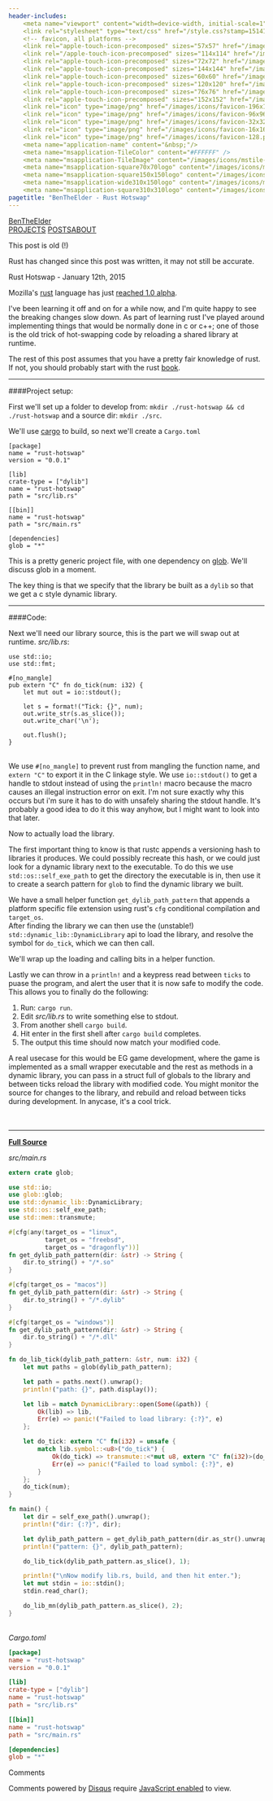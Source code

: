 ```yaml
---
header-includes:
    <meta name="viewport" content="width=device-width, initial-scale=1">
    <link rel="stylesheet" type="text/css" href="/style.css?stamp=1514189258"/>
    <!-- favicon, all platforms -->
    <link rel="apple-touch-icon-precomposed" sizes="57x57" href="/images/icons/apple-touch-icon-57x57.png" />
    <link rel="/apple-touch-icon-precomposed" sizes="114x114" href="/images/icons/apple-touch-icon-114x114.png" />
    <link rel="apple-touch-icon-precomposed" sizes="72x72" href="/images/icons/apple-touch-icon-72x72.png" />
    <link rel="apple-touch-icon-precomposed" sizes="144x144" href="/images/icons/apple-touch-icon-144x144.png" />
    <link rel="apple-touch-icon-precomposed" sizes="60x60" href="/images/icons/apple-touch-icon-60x60.png" />
    <link rel="apple-touch-icon-precomposed" sizes="120x120" href="/images/icons/apple-touch-icon-120x120.png" />
    <link rel="apple-touch-icon-precomposed" sizes="76x76" href="/images/icons/apple-touch-icon-76x76.png" />
    <link rel="apple-touch-icon-precomposed" sizes="152x152" href="/images/icons/apple-touch-icon-152x152.png" />
    <link rel="icon" type="image/png" href="/images/icons/favicon-196x196.png" sizes="196x196" />
    <link rel="icon" type="image/png" href="/images/icons/favicon-96x96.png" sizes="96x96" />
    <link rel="icon" type="image/png" href="/images/icons/favicon-32x32.png" sizes="32x32" />
    <link rel="icon" type="image/png" href="/images/icons/favicon-16x16.png" sizes="16x16" />
    <link rel="icon" type="image/png" href="/images/icons/favicon-128.png" sizes="128x128" />
    <meta name="application-name" content="&nbsp;"/>
    <meta name="msapplication-TileColor" content="#FFFFFF" />
    <meta name="msapplication-TileImage" content="/images/icons/mstile-144x144.png" />
    <meta name="msapplication-square70x70logo" content="/images/icons/mstile-70x70.png" />
    <meta name="msapplication-square150x150logo" content="/images/icons/mstile-150x150.png" />
    <meta name="msapplication-wide310x150logo" content="/images/icons/mstile-310x150.png" />
    <meta name="msapplication-square310x310logo" content="/images/icons/mstile-310x310.png" />
pagetitle: "BenTheElder - Rust Hotswap"
---
```


<!DOCTYPE html>
<html lang="en">
<body>

<div><link href="https://fonts.googleapis.com/css?family=Open+Sans|Roboto:400,700" rel="stylesheet" lazyload="1" /></div>

<div class="header">
<div class="header-content">
<span class="brand"><a href="/">BenTheElder</a></span><div class="nav"><span><a href="/projects">PROJECTS</a>
</span></span><span><a class="current" href="/posts">POSTS</a></span><span><a href="/about">ABOUT</a></div>
</div>
</div>

<!-- under construction cart -->
<div class="tile centered-text warning"><p class="title">This post is old (!)</p><p class="no-margin">Rust has changed since this post was written, it may not still be accurate.</p></div>

<div class="tile blog-content">
<p class="title">Rust Hotswap - January 12th, 2015</p>

Mozilla's [rust](http://rust-lang.org) language has just [reached 1.0 alpha](http://blog.rust-lang.org/2015/01/09/Rust-1.0-alpha.html).

I've been learning it off and on for a while now, and I'm quite happy to see the breaking
changes slow down.
As part of learning rust I've played around implementing things that would be
normally done in c or c++;
one of those is the old trick of hot-swapping code by reloading a shared library at runtime.

The rest of this post assumes that you have a pretty fair knowledge of rust.
If not, you should probably start with the rust [book](http://doc.rust-lang.org/book/).

__________________________________________________________________________

####Project setup:


First we'll set up a folder to develop from:
`mkdir ./rust-hotswap && cd ./rust-hotswap`
and a source dir:
`mkdir ./src`.

We'll use [cargo](https://github.com/rust-lang/cargo) to build, so next we'll create a `Cargo.toml`

```
[package]
name = "rust-hotswap"
version = "0.0.1"

[lib]
crate-type = ["dylib"]
name = "rust-hotswap"
path = "src/lib.rs"

[[bin]]
name = "rust-hotswap"
path = "src/main.rs"

[dependencies]
glob = "*"
```

This is a pretty generic project file, with one dependency on [glob](https://crates.io/crates/glob).
We'll discuss glob in a moment.

The key thing is that we specify that the library be built as a `dylib` so that we get a c style
dynamic library.

__________________________________________________________________________

####Code:


Next we'll need our library source, this is the part we will swap out at runtime.
_src/lib.rs_:
```{.rust}
use std::io;
use std::fmt;

#[no_mangle]
pub extern "C" fn do_tick(num: i32) {
    let mut out = io::stdout();

    let s = format!("Tick: {}", num);
    out.write_str(s.as_slice());
    out.write_char('\n');

    out.flush();
}
```
\
We use `#[no_mangle]` to prevent rust from mangling the function name, and `extern "C"` to export it in the C linkage style. We use `io::stdout()` to get a handle to stdout instead of using the `println!` macro because the macro causes an illegal instruction error on exit. I'm not sure exactly why this occurs but i'm sure it has to do with unsafely sharing the stdout handle. It's probably a good idea to do it this way anyhow, but I might want to look into that later.

Now to actually load the library.

The first important thing to know is that rustc appends a versioning hash to libraries it produces.
We could possibly recreate this hash, or we could just look for a dynamic library next to the
executable. To do this we use `std::os::self_exe_path` to get the directory the executable is in,
then use it to create a search pattern for `glob` to find the dynamic library we built.

We have a small helper function `get_dylib_path_pattern` that appends a platform specific file extension using rust's `cfg` conditional compilation and `target_os`.  
After finding the library we can then use the (unstable!) `std::dynamic_lib::DynamicLibrary` api to load the library, and resolve the symbol for `do_tick`, which we can then call.

We'll wrap up the loading and calling bits in a helper function.

Lastly we can throw in a `println!` and a keypress read between `ticks` to puase the program, and alert the user that it is now safe to modify the code.
This allows you to finally do the following:

1) Run: `cargo run`.
2) Edit _src/lib.rs_ to write something else to stdout.
3) From another shell `cargo build`.
4) Hit enter in the first shell after `cargo build` completes.
5) The output this time should now match your modified code.

A real usecase for this would be EG game development, where the game is implemented as a small wrapper executable and the rest as methods in a dynamic library, you can pass in a struct full of globals to the library and between ticks reload the library with modified code. You might monitor the source for changes to the library, and rebuild and reload between ticks during development.
In anycase, it's a cool trick.
<br>
<br>
<br>

----------------------
<u>**Full Source**</u>

_src/main.rs_
```rust
extern crate glob;

use std::io;
use glob::glob;
use std::dynamic_lib::DynamicLibrary;
use std::os::self_exe_path;
use std::mem::transmute;

#[cfg(any(target_os = "linux",
          target_os = "freebsd",
          target_os = "dragonfly"))]
fn get_dylib_path_pattern(dir: &str) -> String {
    dir.to_string() + "/*.so"
}

#[cfg(target_os = "macos")]
fn get_dylib_path_pattern(dir: &str) -> String {
    dir.to_string() + "/*.dylib"
}

#[cfg(target_os = "windows")]
fn get_dylib_path_pattern(dir: &str) -> String {
    dir.to_string() + "/*.dll"
}

fn do_lib_tick(dylib_path_pattern: &str, num: i32) {
    let mut paths = glob(dylib_path_pattern);

    let path = paths.next().unwrap();
    println!("path: {}", path.display());

    let lib = match DynamicLibrary::open(Some(&path)) {
        Ok(lib) => lib,
        Err(e) => panic!("Failed to load library: {:?}", e)
    };

    let do_tick: extern "C" fn(i32) = unsafe {
        match lib.symbol::<u8>("do_tick") {
            Ok(do_tick) => transmute::<*mut u8, extern "C" fn(i32)>(do_tick),
            Err(e) => panic!("Failed to load symbol: {:?}", e)
        }
    };
    do_tick(num);
}

fn main() {
    let dir = self_exe_path().unwrap();
    println!("dir: {:?}", dir);

    let dylib_path_pattern = get_dylib_path_pattern(dir.as_str().unwrap());
    println!("pattern: {}", dylib_path_pattern);

    do_lib_tick(dylib_path_pattern.as_slice(), 1);

    println!("\nNow modify lib.rs, build, and then hit enter.");
    let mut stdin = io::stdin();
    stdin.read_char();

    do_lib_mn(dylib_path_pattern.as_slice(), 2);
}
```
\
_Cargo.toml_
```toml
[package]
name = "rust-hotswap"
version = "0.0.1"

[lib]
crate-type = ["dylib"]
name = "rust-hotswap"
path = "src/lib.rs"

[[bin]]
name = "rust-hotswap"
path = "src/main.rs"

[dependencies]
glob = "*"
```
<div style="clear: both;"></div>
</div>
</div>

<!--comments tile-->
<div class="tile">
<p class="title">Comments</p>
<div id="disqus_thread"></div>
<script>
    var disqus_config = function () {
        this.page.url = "https://bentheelder.io/posts/rust-hotswap";
        this.page.identifier = "posts/rust-hotswap";
    };
    (function() {
        var d = document, s = d.createElement('script');
        s.src = 'https://bentheelder.disqus.com/embed.js';
        s.setAttribute('data-timestamp', +new Date());
        (d.head || d.body).appendChild(s);
    })();
</script>
<noscript><p>Comments powered by <a href="https://disqus.com/?ref_noscript">Disqus</a> require <a href="http://www.enable-javascript.com/">JavaScript enabled</a> to view.</a></p></noscript>
</div>

</body>
</html>
